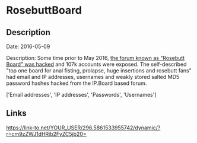 # RosebuttBoard

## Description

Date: 2016-05-09

Description:
Some time prior to May 2016, <a href="https://motherboard.vice.com/read/rosebuttboard-ip-board" target="_blank" rel="noopener">the forum known as &quot;Rosebutt Board&quot; was hacked</a> and 107k accounts were exposed. The self-described &quot;top one board for anal fisting, prolapse, huge insertions and rosebutt fans&quot; had email and IP addresses, usernames and weakly stored salted MD5 password hashes hacked from the IP.Board based forum.


['Email addresses', 'IP addresses', 'Passwords', 'Usernames']

## Links

https://link-to.net/YOUR_USER/296.5861533955742/dynamic/?r=cm9zZWJ1dHRib2FyZC5jb20=